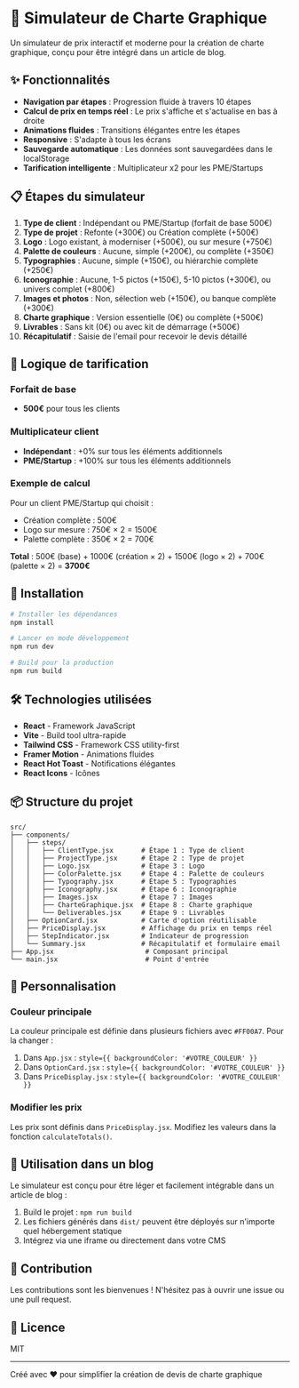 # 🎨 Simulateur de Charte Graphique

Un simulateur de prix interactif et moderne pour la création de charte graphique, conçu pour être intégré dans un article de blog.

## ✨ Fonctionnalités

- **Navigation par étapes** : Progression fluide à travers 10 étapes
- **Calcul de prix en temps réel** : Le prix s'affiche et s'actualise en bas à droite
- **Animations fluides** : Transitions élégantes entre les étapes
- **Responsive** : S'adapte à tous les écrans
- **Sauvegarde automatique** : Les données sont sauvegardées dans le localStorage
- **Tarification intelligente** : Multiplicateur x2 pour les PME/Startups

## 📋 Étapes du simulateur

1. **Type de client** : Indépendant ou PME/Startup (forfait de base 500€)
2. **Type de projet** : Refonte (+300€) ou Création complète (+500€)
3. **Logo** : Logo existant, à moderniser (+500€), ou sur mesure (+750€)
4. **Palette de couleurs** : Aucune, simple (+200€), ou complète (+350€)
5. **Typographies** : Aucune, simple (+150€), ou hiérarchie complète (+250€)
6. **Iconographie** : Aucune, 1-5 pictos (+150€), 5-10 pictos (+300€), ou univers complet (+800€)
7. **Images et photos** : Non, sélection web (+150€), ou banque complète (+300€)
8. **Charte graphique** : Version essentielle (0€) ou complète (+500€)
9. **Livrables** : Sans kit (0€) ou avec kit de démarrage (+500€)
10. **Récapitulatif** : Saisie de l'email pour recevoir le devis détaillé

## 🎯 Logique de tarification

### Forfait de base
- **500€** pour tous les clients

### Multiplicateur client
- **Indépendant** : +0% sur tous les éléments additionnels
- **PME/Startup** : +100% sur tous les éléments additionnels

### Exemple de calcul
Pour un client PME/Startup qui choisit :
- Création complète : 500€
- Logo sur mesure : 750€ × 2 = 1500€
- Palette complète : 350€ × 2 = 700€

**Total** : 500€ (base) + 1000€ (création × 2) + 1500€ (logo × 2) + 700€ (palette × 2) = **3700€**

## 🚀 Installation

```bash
# Installer les dépendances
npm install

# Lancer en mode développement
npm run dev

# Build pour la production
npm run build
```

## 🛠️ Technologies utilisées

- **React** - Framework JavaScript
- **Vite** - Build tool ultra-rapide
- **Tailwind CSS** - Framework CSS utility-first
- **Framer Motion** - Animations fluides
- **React Hot Toast** - Notifications élégantes
- **React Icons** - Icônes

## 📦 Structure du projet

```
src/
├── components/
│   ├── steps/
│   │   ├── ClientType.jsx       # Étape 1 : Type de client
│   │   ├── ProjectType.jsx      # Étape 2 : Type de projet
│   │   ├── Logo.jsx             # Étape 3 : Logo
│   │   ├── ColorPalette.jsx     # Étape 4 : Palette de couleurs
│   │   ├── Typography.jsx       # Étape 5 : Typographies
│   │   ├── Iconography.jsx      # Étape 6 : Iconographie
│   │   ├── Images.jsx           # Étape 7 : Images
│   │   ├── CharteGraphique.jsx  # Étape 8 : Charte graphique
│   │   └── Deliverables.jsx     # Étape 9 : Livrables
│   ├── OptionCard.jsx           # Carte d'option réutilisable
│   ├── PriceDisplay.jsx         # Affichage du prix en temps réel
│   ├── StepIndicator.jsx        # Indicateur de progression
│   └── Summary.jsx              # Récapitulatif et formulaire email
├── App.jsx                       # Composant principal
└── main.jsx                      # Point d'entrée

```

## 🎨 Personnalisation

### Couleur principale
La couleur principale est définie dans plusieurs fichiers avec `#FF00A7`. Pour la changer :

1. Dans `App.jsx` : `style={{ backgroundColor: '#VOTRE_COULEUR' }}`
2. Dans `OptionCard.jsx` : `style={{ backgroundColor: '#VOTRE_COULEUR' }}`
3. Dans `PriceDisplay.jsx` : `style={{ backgroundColor: '#VOTRE_COULEUR' }}`

### Modifier les prix
Les prix sont définis dans `PriceDisplay.jsx`. Modifiez les valeurs dans la fonction `calculateTotals()`.

## 📝 Utilisation dans un blog

Le simulateur est conçu pour être léger et facilement intégrable dans un article de blog :

1. Build le projet : `npm run build`
2. Les fichiers générés dans `dist/` peuvent être déployés sur n'importe quel hébergement statique
3. Intégrez via une iframe ou directement dans votre CMS

## 🤝 Contribution

Les contributions sont les bienvenues ! N'hésitez pas à ouvrir une issue ou une pull request.

## 📄 Licence

MIT

---

Créé avec ❤️ pour simplifier la création de devis de charte graphique
